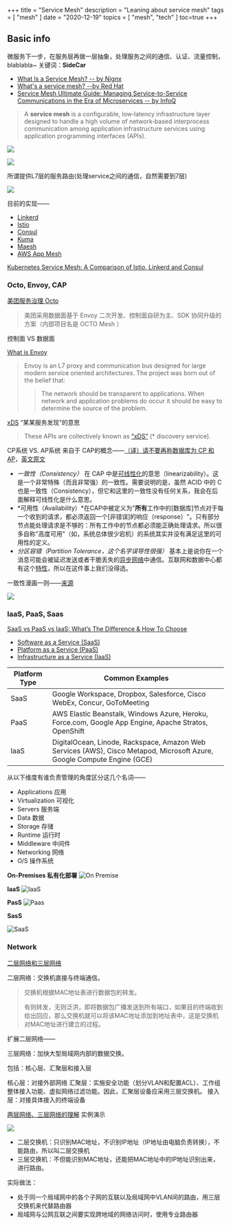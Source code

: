 +++
title = "Service Mesh"
description = "Leaning about service mesh"
tags = [
    "mesh"
]
date = "2020-12-19"
topics = [
    "mesh",
    "tech"
]
toc=true
+++

## Basic info 

微服务下一步，在服务层再做一层抽象，处理服务之间的通信、认证、流量控制，blablabla~ 关键词：**SideCar**

- [What Is a Service Mesh? -- by Nignx](https://www.nginx.com/blog/what-is-a-service-mesh/)
- [What's a service mesh? --by Red Hat](https://www.redhat.com/en/topics/microservices/what-is-a-service-mesh)
- [Service Mesh Ultimate Guide: Managing Service-to-Service Communications in the Era of Microservices -- by InfoQ](https://www.infoq.com/articles/service-mesh-ultimate-guide/)

>A **service mesh** is a configurable, low‑latency infrastructure layer designed to handle a high volume of network‑based interprocess communication among application infrastructure services using application programming interfaces (APIs).

![](https://upload-images.jianshu.io/upload_images/3296949-188781ea7b951e83.png?imageMogr2/auto-orient/strip%7CimageView2/2/w/1240)

![](https://upload-images.jianshu.io/upload_images/3296949-8289c1faf36275af.png?imageMogr2/auto-orient/strip%7CimageView2/2/w/1240)

所谓提供L7层的服务路由(处理service之间的通信，自然需要到7层) 

![](https://upload-images.jianshu.io/upload_images/3296949-417afc9a0aa38bd8.png?imageMogr2/auto-orient/strip%7CimageView2/2/w/1240)


目前的实现——

*   [Linkerd](https://linkerd.io/)
*   [Istio](https://istio.io/)
*   [Consul](https://www.consul.io/)
*   [Kuma](https://kuma.io/)
*   [Maesh](https://containo.us/maesh/)
*   [AWS App Mesh](https://aws.amazon.com/app-mesh/)

[Kubernetes Service Mesh: A Comparison of Istio, Linkerd and Consul](https://platform9.com/blog/kubernetes-service-mesh-a-comparison-of-istio-linkerd-and-consul/) 

### Octo, Envoy, CAP 

[美团服务治理 Octo](https://tech.meituan.com/tags/octo.html) 
>美团采用数据面基于 Envoy 二次开发、控制面自研为主、SDK 协同升级的方案（内部项目名是 OCTO Mesh ）

控制面 VS 数据面 

[What is Envoy](https://www.envoyproxy.io/docs/envoy/latest/intro/what_is_envoy)
>Envoy is an L7 proxy and communication bus designed for large modern service oriented architectures. The project was born out of the belief that:
>>The network should be transparent to applications. When network and application problems do occur it should be easy to determine the source of the problem.

[xDS](https://www.envoyproxy.io/docs/envoy/latest/intro/arch_overview/operations/dynamic_configuration)  “某某服务发现”的意思
>These APIs are collectively known as [“xDS”](https://www.envoyproxy.io/docs/envoy/latest/api-docs/xds_protocol#xds-protocol) (* discovery service).


CP系统 VS. AP系统 来自于 CAP的概念——[（译）请不要再称数据库为 CP 和 AP](https://zhuanlan.zhihu.com/p/108002021)，[英文原文](https://martin.kleppmann.com/2015/05/11/please-stop-calling-databases-cp-or-ap.html)

*   *一致性（Consistency）* 在 CAP 中是[可线性化](http://cs.brown.edu/~mph/HerlihyW90/p463-herlihy.pdf)的意思（linearizability）。这是一个非常特殊（而且非常强）的一致性。需要说明的是，虽然 ACID 中的 C 也是一致性（Consistency），但它和这里的一致性没有任何关系，我会在后面解释可线性化是什么意思。
*   *可用性（Availability）*在CAP中被定义为"**所有**工作中的[数据库]节点对于每一个收到的请求，都必须返回一个[非错误]的响应（response）"。只有部分节点能处理请求是不够的：所有工作中的节点都必须能正确处理请求。所以很多自称"高度可用"（如，系统总体很少宕机）的系统其实并没有满足这里的可用性的定义。
*   *分区容错（Partition Tolerance，这个名字误导性很强）* 基本上是说你在一个消息可能会被延迟发送或者干脆丢失的[异步网络](http://www.the-paper-trail.org/page/cap-faq/)中通信。互联网和数据中心都有这个[特性](https://aphyr.com/posts/288-the-network-is-reliable)，所以在这件事上我们没得选。

一致性漫画一则——[来源](https://www.zipcomic.com/invincible-2018-issue-1)

![](https://upload-images.jianshu.io/upload_images/3296949-51ea7c1ac34e6583.jpg?imageMogr2/auto-orient/strip%7CimageView2/2/w/1240)


### IaaS, PaaS, Saas

[SaaS vs PaaS vs IaaS: What’s The Difference & How To Choose](https://www.bmc.com/blogs/saas-vs-paas-vs-iaas-whats-the-difference-and-how-to-choose)

*   [Software as a Service (SaaS)](https://www.bmc.com/blogs/saas-vs-paas-vs-iaas-whats-the-difference-and-how-to-choose/#ref1)
*   [Platform as a Service (PaaS)](https://www.bmc.com/blogs/saas-vs-paas-vs-iaas-whats-the-difference-and-how-to-choose/#ref2)
*   [Infrastructure as a Service (IaaS)](https://www.bmc.com/blogs/saas-vs-paas-vs-iaas-whats-the-difference-and-how-to-choose/#ref3)

|Platform Type|Common Examples|
|---------|---------|
|SaaS|Google Workspace, Dropbox, Salesforce, Cisco WebEx, Concur, GoToMeeting|
|PaaS|AWS Elastic Beanstalk, Windows Azure, Heroku, Force.com, Google App Engine, Apache Stratos, OpenShift|
|IaaS|DigitalOcean, Linode, Rackspace, Amazon Web Services (AWS), Cisco Metapod, Microsoft Azure, Google Compute Engine (GCE)|

从以下维度有谁负责管理的角度区分这几个名词——

- Applications 应用
- Virtualization 可视化
- Servers 服务端
- Data 数据
- Storage 存储
- Runtime 运行时
- Middleware 中间件
- Networking 网络
- O/S 操作系统 

**On-Premises 私有化部署**
![On Premise](https://upload-images.jianshu.io/upload_images/3296949-192ed35452b9f4c4.png?imageMogr2/auto-orient/strip%7CimageView2/2/w/1240)

**IaaS**
![IaaS](https://upload-images.jianshu.io/upload_images/3296949-ab15834110de8e53.png?imageMogr2/auto-orient/strip%7CimageView2/2/w/1240)

**PasS**
![Paas](https://upload-images.jianshu.io/upload_images/3296949-1ae4ed670de5881b.png?imageMogr2/auto-orient/strip%7CimageView2/2/w/1240)

**SasS**

![SaaS](https://upload-images.jianshu.io/upload_images/3296949-1a939847913ab6ed.png?imageMogr2/auto-orient/strip%7CimageView2/2/w/1240)

### Network 

[二层网络和三层网络 ](https://www.sohu.com/a/297996753_100169323)

二层网络：交换机直接与终端通信。

>交换机根据MAC地址表进行数据包的转发。
>
>有则转发，无则泛洪，即将数据包广播发送到所有端口，如果目的终端收到给出回应，那么交换机就可以将该MAC地址添加到地址表中，这是交换机对MAC地址进行建立的过程。

扩展二层网络——

三层网络：加快大型局域网内部的数据交换。

包括：核心层、汇聚层和接入层

核心层：对接外部网络
汇聚层：实施安全功能（划分VLAN和配置ACL）、工作组整体接入功能、虚拟网络过滤功能。因此，汇聚层设备应采用三层交换机。
接入层：对接具体接入的终端设备

[两层网络、三层网络的理解](https://blog.csdn.net/cj2580/article/details/80107037) 实例演示

![](https://upload-images.jianshu.io/upload_images/3296949-8df98da14b1fc498.png?imageMogr2/auto-orient/strip%7CimageView2/2/w/1240)

- 二层交换机：只识别MAC地址，不识别IP地址（IP地址由电脑负责转换），不能路由，所以叫二层交换机
- 三层交换机：不但能识别MAC地址，还能把MAC地址中的IP地址识别出来，进行路由。

实际做法：  
- 处于同一个局域网中的各个子网的互联以及局域网中VLAN间的路由，用三层交换机来代替路由器
- 局域网与公网互联之间要实现跨地域的网络访问时，使用专业路由器
